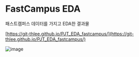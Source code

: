 # FastCampus EDA

패스트캠퍼스 데이터를 가지고 EDA한 결과물

[https://git-thlee.github.io/PJT_EDA_fastcampus/](https://git-thlee.github.io/PJT_EDA_fastcampus/)
  
![image](https://user-images.githubusercontent.com/55564114/170284075-1600ff09-b22d-4da9-8fe9-43115d53ad1c.png)  

